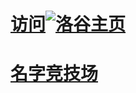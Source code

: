 # [访问![![洛谷](https://www.google.com/s2/favicons?sz=64&domain=luogu.com.cn)](https://cdn.luogu.com.cn/fe/logo.png)主页](https://www.luogu.com.cn/user/685826)
# [名字竞技场](https://deepmess.com/namerena/?l=https%3A%2F%2Fluxiuyuan2013.github.io%2Fzh.json)
